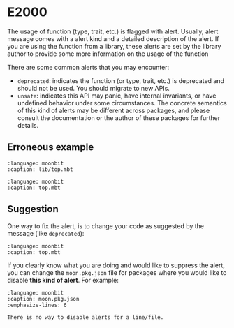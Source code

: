 # E2000

The usage of function (type, trait, etc.) is flagged with alert. Usually, alert
message comes with a alert kind and a detailed description of the alert. If you
are using the function from a library, these alerts are set by the library
author to provide some more information on the usage of the function

There are some common alerts that you may encounter:

* `deprecated`: indicates the function (or type, trait, etc.) is deprecated and
  should not be used. You should migrate to new APIs.
* `unsafe`: indicates this API may panic, have internal invariants, or have undefined
  behavior under some circumstances. The concrete semantics of this kind of
  alerts may be different across packages, and please consult the documentation
  or the author of these packages for further details.

## Erroneous example

```{literalinclude} /sources/error_codes/2000_error/lib/top.mbt
:language: moonbit
:caption: lib/top.mbt
```

```{literalinclude} /sources/error_codes/2000_error/top.mbt
:language: moonbit
:caption: top.mbt
```

## Suggestion

One way to fix the alert, is to change your code as suggested by the message (like `deprecated`):

```{literalinclude} /sources/error_codes/2000_fixed/top.mbt
:language: moonbit
:caption: top.mbt
```

If you clearly know what you are doing and would like to suppress the alert, you can change the `moon.pkg.json` file for packages where you would like to disable **this kind of alert**. For example:

```{literalinclude} /sources/error_codes/2000_fixed/moon.pkg.json
:language: moonbit
:caption: moon.pkg.json
:emphasize-lines: 6
```

```{note}
There is no way to disable alerts for a line/file.
```
